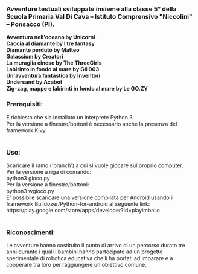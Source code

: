<h3>Avventure testuali sviluppate insieme alla classe 5° della Scuola Primaria Val Di Cava – Istituto Comprensivo "Niccolini" – Ponsacco (PI).</h3><b>
Avventura nell'oceano by Unicorni<br>
Caccia al diamante by I tre fantasy<br>
Diamante perduto by Matteo<br>
Galassium by Creatori<br>
La muraglia cinese by The ThreeGirls<br>
Labirinto in fondo al mare by Gli 003<br>
Un'avventura fantastica by Inventori<br>
Undersand by Acabot<br>
Zig-zag, mappe e labirinti in fondo al mare by Le GO.ZY<br>
</b><h3>Prerequisiti:</h3>
E richiesto che sia installato un interprete Python 3.<br>
Per la versione a finestre/bottoni è necessario anche la presenza del framework Kivy.<br>
<br>
<h3>Uso:</h3>
Scaricare il ramo ('branch') a cui si vuole giocare sul proprio computer.<br>
Per la versione a riga di comando:<br>
python3 gioco.py<br>
Per la versione a finestre/bottoni: <br>
python3 wgioco.py<br>
E' possibile scaricare una versione compilata per Android usando il framework Buildozer/Python-for-android al seguente link:<br>
https://play.google.com/store/apps/developer?id=playimballo<br>
<br>
<h3>Riconoscimenti:</h3>
Le avventure hanno costituito il punto di arrivo di un percorso durato tre anni durante i quali i bambini hanno partecipato ad un progetto sperimentale di robotica educativa che li ha portati ad imparare e a cooperare tra loro per raggiungere un obiettivo comune.<br>

